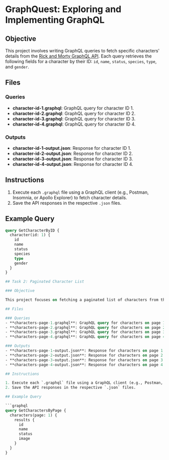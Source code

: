# GraphQuest: Exploring and Implementing GraphQL

## Objective

This project involves writing GraphQL queries to fetch specific characters' details from the [Rick and Morty GraphQL API](https://rickandmortyapi.com/graphql). Each query retrieves the following fields for a character by their ID: `id`, `name`, `status`, `species`, `type`, and `gender`.

## Files

### Queries
- **character-id-1.graphql**: GraphQL query for character ID 1.
- **character-id-2.graphql**: GraphQL query for character ID 2.
- **character-id-3.graphql**: GraphQL query for character ID 3.
- **character-id-4.graphql**: GraphQL query for character ID 4.

### Outputs
- **character-id-1-output.json**: Response for character ID 1.
- **character-id-2-output.json**: Response for character ID 2.
- **character-id-3-output.json**: Response for character ID 3.
- **character-id-4-output.json**: Response for character ID 4.

## Instructions

1. Execute each `.graphql` file using a GraphQL client (e.g., Postman, Insomnia, or Apollo Explorer) to fetch character details.
2. Save the API responses in the respective `.json` files.

## Example Query

```graphql
query GetCharacterByID {
  character(id: 1) {
    id
    name
    status
    species
    type
    gender
  }
}

## Task 2: Paginated Character List

### Objective

This project focuses on fetching a paginated list of characters from the [Rick and Morty GraphQL API](https://rickandmortyapi.com/graphql). Each query retrieves character details for a specific page, including the following fields: `id`, `name`, `status`, and `image`.

## Files

### Queries
- **characters-page-1.graphql**: GraphQL query for characters on page 1.
- **characters-page-2.graphql**: GraphQL query for characters on page 2.
- **characters-page-3.graphql**: GraphQL query for characters on page 3.
- **characters-page-4.graphql**: GraphQL query for characters on page 4.

### Outputs
- **characters-page-1-output.json**: Response for characters on page 1.
- **characters-page-2-output.json**: Response for characters on page 2.
- **characters-page-3-output.json**: Response for characters on page 3.
- **characters-page-4-output.json**: Response for characters on page 4.

## Instructions

1. Execute each `.graphql` file using a GraphQL client (e.g., Postman, Insomnia, or Apollo Explorer) to fetch character details.
2. Save the API responses in the respective `.json` files.

## Example Query

```graphql
query GetCharactersByPage {
  characters(page: 1) {
    results {
      id
      name
      status
      image
    }
  }
}
